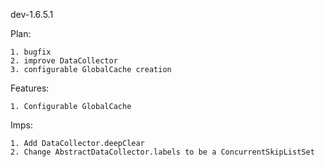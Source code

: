 dev-1.6.5.1

Plan:

    1. bugfix
    2. improve DataCollector
    3. configurable GlobalCache creation

Features:

    1. Configurable GlobalCache

Imps:

    1. Add DataCollector.deepClear
    2. Change AbstractDataCollector.labels to be a ConcurrentSkipListSet
